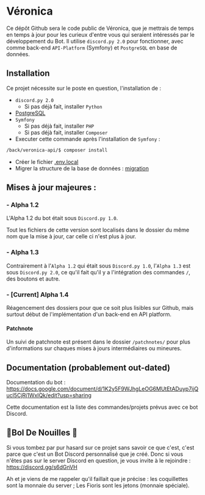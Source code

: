 # Véronica
Ce dépôt Github sera le code public de Véronica, que je mettrais de temps en temps à jour pour les curieux d'entre vous qui seraient intéressés par le développement du Bot. Il utilise `discord.py 2.0` pour fonctionner, avec comme back-end `API-Platform` (Symfony) et `PostgreSQL` en base de données.
## Installation
Ce projet nécessite sur le poste en question, l'installation de :
- `discord.py 2.0`
    - Si pas déjà fait, installer `Python`
- [PostgreSQL](/back/process/postgre-install.md)
- `Symfony`
    - Si pas déjà fait, installer `PHP`
    - Si pas déjà fait, installer `Composer`
- Executer cette commande après l'installation de `Symfony` :
```bash
/back/veronica-api/$ composer install
```
- Créer le fichier [.env.local](/back/process/postgre-connexion.md#envlocal)
- Migrer la structure de la base de données : [migration](/back/process/migration.md#application-dune-migration)
## Mises à jour majeures :
### - Alpha 1.2
L'Alpha 1.2 du bot était sous `Discord.py 1.0`.

Tout les fichiers de cette version sont localisés dans le dossier du même nom que la mise à jour, car celle ci n'est plus à jour.
### - Alpha 1.3
Contrairement à l'`Alpha 1.2` qui était sous `Discord.py 1.0`, l'`Alpha 1.3` est sous `Discord.py 2.0`, ce qu'il fait qu'il y a l'intégration des commandes `/`, des boutons et autre.
### - [Current] Alpha 1.4
Réagencement des dossiers pour que ce soit plus lisibles sur Github, mais surtout début de l'implémentation d'un back-end en API platform.
#### Patchnote
Un suivi de patchnote est présent dans le dossier `/patchnotes/` pour plus d'informations sur chaques mises à jours intermédiaires ou mineures.

## Documentation (probablement out-dated)
Documentation du bot : https://docs.google.com/document/d/1K2y5F9WJhgLeOG6MUtEtADuyp7ijQucl5CjRj1WxIQk/edit?usp=sharing

Cette documentation est la liste des commandes/projets prévus avec ce bot Discord.
## 🍜Bol De Nouilles 🍲
Si vous tombez par pur hasard sur ce projet sans savoir ce que c'est, c'est parce que c'est un Bot Discord personnalisé que je créé. Donc si vous n'êtes pas sur le server Discord en question, je vous invite à le rejoindre : https://discord.gg/s6dGnVH

Ah et je viens de me rappeler qu'il faillait que je précise : les coquillettes sont la monnaie du server ; Les Fioris sont les jetons (monnaie spéciale).